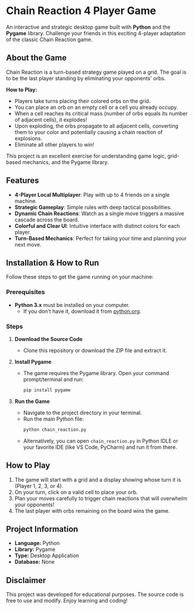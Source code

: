 # Chain Reaction 4 Player Game

An interactive and strategic desktop game built with **Python** and the **Pygame** library. Challenge your friends in this exciting 4-player adaptation of the classic Chain Reaction game.


## About the Game

Chain Reaction is a turn-based strategy game played on a grid. The goal is to be the last player standing by eliminating your opponents' orbs.

**How to Play:**
- Players take turns placing their colored orbs on the grid.
- You can place an orb on an empty cell or a cell you already occupy.
- When a cell reaches its critical mass (number of orbs equals its number of adjacent cells), it explodes!
- Upon exploding, the orbs propagate to all adjacent cells, converting them to your color and potentially causing a chain reaction of explosions.
- Eliminate all other players to win!

This project is an excellent exercise for understanding game logic, grid-based mechanics, and the Pygame library.

## Features

- **4-Player Local Multiplayer**: Play with up to 4 friends on a single machine.
- **Strategic Gameplay**: Simple rules with deep tactical possibilities.
- **Dynamic Chain Reactions**: Watch as a single move triggers a massive cascade across the board.
- **Colorful and Clear UI**: Intuitive interface with distinct colors for each player.
- **Turn-Based Mechanics**: Perfect for taking your time and planning your next move.

## Installation & How to Run

Follow these steps to get the game running on your machine:

### Prerequisites
- **Python 3.x** must be installed on your computer.
  - If you don't have it, download it from [python.org](https://www.python.org/downloads/).

### Steps
1. **Download the Source Code**
   - Clone this repository or download the ZIP file and extract it.

2. **Install Pygame**
   - The game requires the Pygame library. Open your command prompt/terminal and run:
     ```bash
     pip install pygame
     ```

3. **Run the Game**
   - Navigate to the project directory in your terminal.
   - Run the main Python file:
     ```bash
     python chain_reaction.py
     ```
   - Alternatively, you can open `chain_reaction.py` in Python IDLE or your favorite IDE (like VS Code, PyCharm) and run it from there.

## How to Play

1. The game will start with a grid and a display showing whose turn it is (Player 1, 2, 3, or 4).
2. On your turn, click on a valid cell to place your orb.
3. Plan your moves carefully to trigger chain reactions that will overwhelm your opponents!
4. The last player with orbs remaining on the board wins the game.

## Project Information

- **Language:** Python
- **Library:** Pygame
- **Type:** Desktop Application
- **Database:** None

## Disclaimer

This project was developed for educational purposes. The source code is free to use and modify. Enjoy learning and coding!

